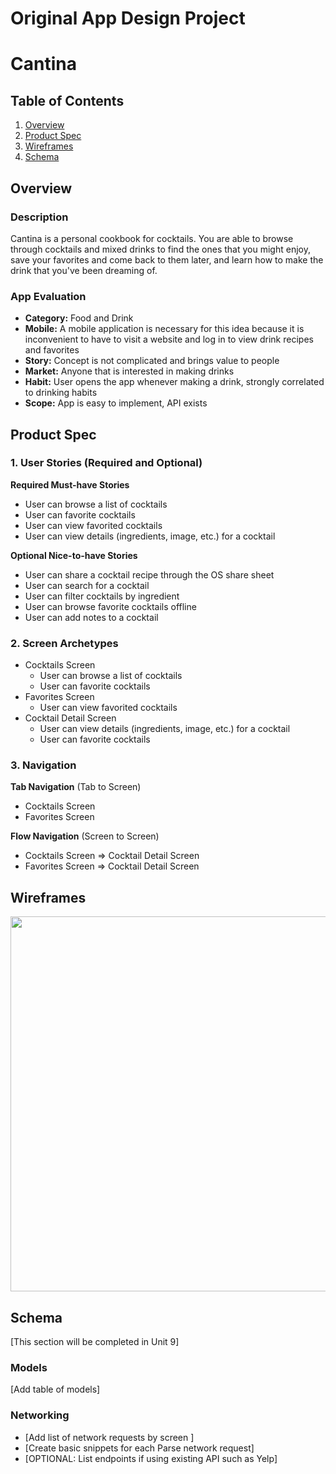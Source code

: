 Original App Design Project
===

# Cantina

## Table of Contents
1. [Overview](#Overview)
1. [Product Spec](#Product-Spec)
1. [Wireframes](#Wireframes)
2. [Schema](#Schema)

## Overview
### Description
Cantina is a personal cookbook for cocktails. You are able to browse through cocktails and mixed drinks to find the ones that you might enjoy, save your favorites and come back to them later, and learn how to make the drink that you've been dreaming of.

### App Evaluation
- **Category:** Food and Drink
- **Mobile:** A mobile application is necessary for this idea because it is inconvenient to have to visit a website and log in to view drink recipes and favorites
- **Story:** Concept is not complicated and brings value to people
- **Market:** Anyone that is interested in making drinks
- **Habit:** User opens the app whenever making a drink, strongly correlated to drinking habits
- **Scope:** App is easy to implement, API exists

## Product Spec

### 1. User Stories (Required and Optional)

**Required Must-have Stories**

* User can browse a list of cocktails
* User can favorite cocktails
* User can view favorited cocktails
* User can view details (ingredients, image, etc.) for a cocktail

**Optional Nice-to-have Stories**

* User can share a cocktail recipe through the OS share sheet
* User can search for a cocktail
* User can filter cocktails by ingredient
* User can browse favorite cocktails offline
* User can add notes to a cocktail

### 2. Screen Archetypes

* Cocktails Screen
   * User can browse a list of cocktails
   * User can favorite cocktails
* Favorites Screen
   * User can view favorited cocktails
* Cocktail Detail Screen
    * User can view details (ingredients, image, etc.) for a cocktail
    * User can favorite cocktails

### 3. Navigation

**Tab Navigation** (Tab to Screen)

* Cocktails Screen
* Favorites Screen

**Flow Navigation** (Screen to Screen)

* Cocktails Screen
=> Cocktail Detail Screen
* Favorites Screen
=> Cocktail Detail Screen

## Wireframes
<img src="https://i.imgur.com/jsyIYLE.png" width=600>

## Schema 
[This section will be completed in Unit 9]
### Models
[Add table of models]
### Networking
- [Add list of network requests by screen ]
- [Create basic snippets for each Parse network request]
- [OPTIONAL: List endpoints if using existing API such as Yelp]
